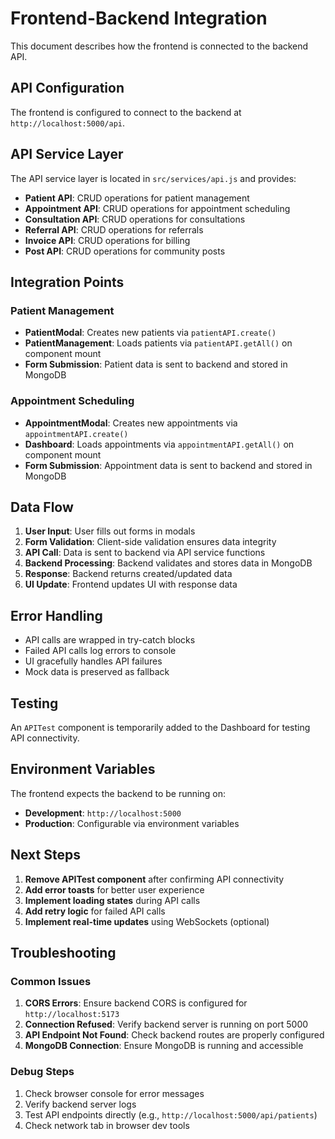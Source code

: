 # Frontend-Backend Integration

This document describes how the frontend is connected to the backend API.

## API Configuration

The frontend is configured to connect to the backend at `http://localhost:5000/api`.

## API Service Layer

The API service layer is located in `src/services/api.js` and provides:

- **Patient API**: CRUD operations for patient management
- **Appointment API**: CRUD operations for appointment scheduling
- **Consultation API**: CRUD operations for consultations
- **Referral API**: CRUD operations for referrals
- **Invoice API**: CRUD operations for billing
- **Post API**: CRUD operations for community posts

## Integration Points

### Patient Management
- **PatientModal**: Creates new patients via `patientAPI.create()`
- **PatientManagement**: Loads patients via `patientAPI.getAll()` on component mount
- **Form Submission**: Patient data is sent to backend and stored in MongoDB

### Appointment Scheduling
- **AppointmentModal**: Creates new appointments via `appointmentAPI.create()`
- **Dashboard**: Loads appointments via `appointmentAPI.getAll()` on component mount
- **Form Submission**: Appointment data is sent to backend and stored in MongoDB

## Data Flow

1. **User Input**: User fills out forms in modals
2. **Form Validation**: Client-side validation ensures data integrity
3. **API Call**: Data is sent to backend via API service functions
4. **Backend Processing**: Backend validates and stores data in MongoDB
5. **Response**: Backend returns created/updated data
6. **UI Update**: Frontend updates UI with response data

## Error Handling

- API calls are wrapped in try-catch blocks
- Failed API calls log errors to console
- UI gracefully handles API failures
- Mock data is preserved as fallback

## Testing

An `APITest` component is temporarily added to the Dashboard for testing API connectivity.

## Environment Variables

The frontend expects the backend to be running on:
- **Development**: `http://localhost:5000`
- **Production**: Configurable via environment variables

## Next Steps

1. **Remove APITest component** after confirming API connectivity
2. **Add error toasts** for better user experience
3. **Implement loading states** during API calls
4. **Add retry logic** for failed API calls
5. **Implement real-time updates** using WebSockets (optional)

## Troubleshooting

### Common Issues

1. **CORS Errors**: Ensure backend CORS is configured for `http://localhost:5173`
2. **Connection Refused**: Verify backend server is running on port 5000
3. **API Endpoint Not Found**: Check backend routes are properly configured
4. **MongoDB Connection**: Ensure MongoDB is running and accessible

### Debug Steps

1. Check browser console for error messages
2. Verify backend server logs
3. Test API endpoints directly (e.g., `http://localhost:5000/api/patients`)
4. Check network tab in browser dev tools
